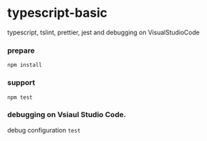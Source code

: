 # typescript-basic
typescript, tslint, prettier, jest and debugging on VisualStudioCode

### prepare
    npm install

### support
    npm test

### debugging on Vsiaul Studio Code.

debug configuration `test`

